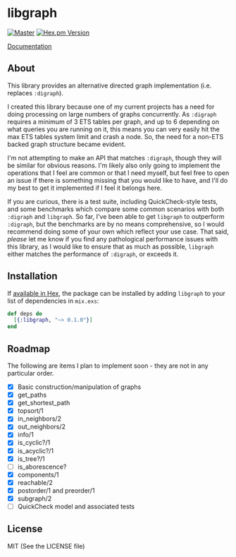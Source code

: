 # libgraph

[![Master](https://travis-ci.org/bitwalker/libgraph.svg?branch=master)](https://travis-ci.org/bitwalker/libgraph)
[![Hex.pm Version](http://img.shields.io/hexpm/v/libgraph.svg?style=flat)](https://hex.pm/packages/libgraph)

[Documentation](https://hexdocs.pm/libgraph)

## About

This library provides an alternative directed graph implementation (i.e. replaces `:digraph`).

I created this library because one of my current projects has a need for doing processing on large
numbers of graphs concurrently. As `:digraph` requires a minimum of 3 ETS tables per graph, and up to 6
depending on what queries you are running on it, this means you can very easily hit the max ETS tables
system limit and crash a node. So, the need for a non-ETS backed graph structure became evident.

I'm not attempting to make an API that matches `:digraph`, though they will be similar for obvious reasons.
I'm likely also only going to implement the operations that I feel are common or that I need myself, but feel
free to open an issue if there is something missing that you would like to have, and I'll do my best to get
it implemented if I feel it belongs here.

If you are curious, there is a test suite, including QuickCheck-style tests, and some benchmarks which compare
some common scenarios with both `:digraph` and `libgraph`. So far, I've been able to get `libgraph` to outperform
`:digraph`, but the benchmarks are by no means comprehensive, so I would recommend doing some of your own which
reflect your use case. That said, *please* let me know if you find any pathological performance issues with this
library, as I would like to ensure that as much as possible, `libgraph` either matches the performance of `:digraph`,
or exceeds it.

## Installation

If [available in Hex](https://hex.pm/docs/publish), the package can be installed
by adding `libgraph` to your list of dependencies in `mix.exs`:

```elixir
def deps do
  [{:libgraph, "~> 0.1.0"}]
end
```

## Roadmap

The following are items I plan to implement soon - they are not in any particular order.

- [x] Basic construction/manipulation of graphs
- [x] get_paths
- [x] get_shortest_path
- [x] topsort/1
- [x] in_neighbors/2
- [x] out_neighbors/2
- [x] info/1
- [x] is_cyclic?/1
- [x] is_acyclic?/1
- [x] is_tree?/1
- [ ] is_aborescence?
- [x] components/1
- [x] reachable/2
- [x] postorder/1 and preorder/1
- [x] subgraph/2
- [ ] QuickCheck model and associated tests

## License

MIT (See the LICENSE file)
